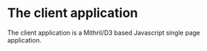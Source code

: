 # The client application

The client application is a Mithril/D3 based Javascript single page 
application.

